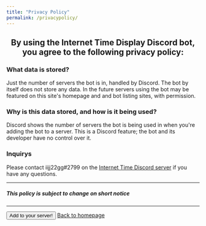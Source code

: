 ```yaml
---
title: "Privacy Policy"
permalink: /privacypolicy/
---
```


<h2><center>By using the Internet Time Display Discord bot, you agree to the following privacy policy:</center></h2>

### What data is stored?
Just the number of servers the bot is in, handled by Discord. The bot by itself does not store any data.
In the future servers using the bot may be featured on this site's homepage and and bot listing sites, with permission.

### Why is this data stored, and how is it being used?
Discord shows the number of servers the bot is being used in when you're adding the bot to a server. This is a Discord feature; the bot and its developer have no control over it.

### Inquirys
Please contact iijj22gg#2799 on the [Internet Time Discord server](https://discord.gg/WTu2zFdV67) if you have any questions.

<hr>

##### This policy is subject to change on short notice

<hr>

<button onclick="window.location.href='https://discord.com/api/oauth2/authorize?client_id=917521502985945139&scope=bot'; method='get'; target='_blank'; rel='noopener noreferrer'">Add to your server!</button> [Back to homepage](https://iijj22gg.github.io/Internet-Time-Display/)
